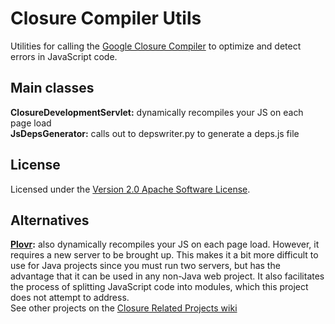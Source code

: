 Closure Compiler Utils
======================

Utilities for calling the [Google Closure Compiler](http://code.google.com/p/closure-compiler/) to optimize and detect errors in JavaScript code.

Main classes
------------
**ClosureDevelopmentServlet:** dynamically recompiles your JS on each page load  
**JsDepsGenerator:** calls out to depswriter.py to generate a deps.js file  

License
-------
Licensed under the [Version 2.0 Apache Software License](http://www.apache.org/licenses/LICENSE-2.0.txt).

Alternatives
------------
**[Plovr](http://plovr.com/):** also dynamically recompiles your JS on each page load.  However, it requires a new server to be brought up.  This makes it a bit more difficult to use for Java projects since you must run two servers, but has the advantage that it can be used in any non-Java web project.  It also facilitates the process of splitting JavaScript code into modules, which this project does not attempt to address.  
See other projects on the [Closure Related Projects wiki](http://code.google.com/p/closure-compiler/wiki/RelatedProjects)  
